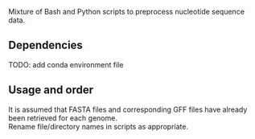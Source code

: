 Mixture of Bash and Python scripts to preprocess nucleotide sequence data.

## Dependencies
TODO: add conda environment file

## Usage and order
It is assumed that FASTA files and corresponding GFF files have already been retrieved for each genome.<br>
Rename file/directory names in scripts as appropriate.
